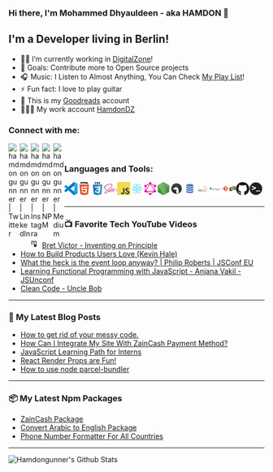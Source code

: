 ### Hi there, I'm Mohammed Dhyauldeen - aka HAMDON 👋

## I'm a Developer living in Berlin!

- 👨‍💻 I’m currently working in [DigitalZone][dz]!
- 🥅 Goals: Contribute more to Open Source projects
- 🎧 Music: I Listen to Almost Anything, You Can Check [My Play List][playlist]!
- ⚡ Fun fact: I love to play guitar
- 📕 This is my [Goodreads][gr] account
- 👨🏻‍💻 My work account [HamdonDZ][hdz] 

### Connect with me:

[<img align="left" alt="hamdongunner | Twitter" width="22px" src="https://cdn.jsdelivr.net/npm/simple-icons@v3/icons/twitter.svg" />][twitter]
[<img align="left" alt="hamdongunner | LinkedIn" width="22px" src="https://cdn.jsdelivr.net/npm/simple-icons@v3/icons/linkedin.svg" />][linkedin]
[<img align="left" alt="hamdongunner | Instagram" width="22px" src="https://cdn.jsdelivr.net/npm/simple-icons@v3/icons/instagram.svg" />][instagram]
[<img align="left" alt="hamdongunner | NPM" width="22px" src="https://cdn.jsdelivr.net/npm/simple-icons@3/icons/npm.svg" />][npm]
[<img align="left" alt="hamdongunner | Medium" width="22px" src="https://cdn.jsdelivr.net/npm/simple-icons@3/icons/medium.svg" />][medium]

<br />

### Languages and Tools:

<img align="left" alt="Visual Studio Code" width="26px" src="https://raw.githubusercontent.com/github/explore/80688e429a7d4ef2fca1e82350fe8e3517d3494d/topics/visual-studio-code/visual-studio-code.png" />
<img align="left" alt="HTML5" width="26px" src="https://raw.githubusercontent.com/github/explore/80688e429a7d4ef2fca1e82350fe8e3517d3494d/topics/html/html.png" />
<img align="left" alt="CSS3" width="26px" src="https://raw.githubusercontent.com/github/explore/80688e429a7d4ef2fca1e82350fe8e3517d3494d/topics/css/css.png" />
<img align="left" alt="Sass" width="26px" src="https://raw.githubusercontent.com/github/explore/80688e429a7d4ef2fca1e82350fe8e3517d3494d/topics/sass/sass.png" />
<img align="left" alt="JavaScript" width="26px" src="https://raw.githubusercontent.com/github/explore/80688e429a7d4ef2fca1e82350fe8e3517d3494d/topics/javascript/javascript.png" />
<img align="left" alt="React" width="26px" src="https://raw.githubusercontent.com/github/explore/80688e429a7d4ef2fca1e82350fe8e3517d3494d/topics/react/react.png" />
<img align="left" alt="GraphQL" width="26px" src="https://raw.githubusercontent.com/github/explore/80688e429a7d4ef2fca1e82350fe8e3517d3494d/topics/graphql/graphql.png" />
<img align="left" alt="Node.js" width="26px" src="https://raw.githubusercontent.com/github/explore/80688e429a7d4ef2fca1e82350fe8e3517d3494d/topics/nodejs/nodejs.png" />
<img align="left" alt="Deno" width="26px" src="https://raw.githubusercontent.com/github/explore/361e2821e2dea67711cde99c9c40ed357061cf27/topics/deno/deno.png" />
<img align="left" alt="SQL" width="26px" src="https://raw.githubusercontent.com/github/explore/80688e429a7d4ef2fca1e82350fe8e3517d3494d/topics/sql/sql.png" />
<img align="left" alt="MySQL" width="26px" src="https://raw.githubusercontent.com/github/explore/80688e429a7d4ef2fca1e82350fe8e3517d3494d/topics/mysql/mysql.png" />
<img align="left" alt="MongoDB" width="26px" src="https://raw.githubusercontent.com/github/explore/80688e429a7d4ef2fca1e82350fe8e3517d3494d/topics/mongodb/mongodb.png" />
<img align="left" alt="Git" width="26px" src="https://raw.githubusercontent.com/github/explore/80688e429a7d4ef2fca1e82350fe8e3517d3494d/topics/git/git.png" />
<img align="left" alt="GitHub" width="26px" src="https://raw.githubusercontent.com/github/explore/78df643247d429f6cc873026c0622819ad797942/topics/github/github.png" />
<img align="left" alt="HTML5" width="26px" src="https://raw.githubusercontent.com/github/explore/80688e429a7d4ef2fca1e82350fe8e3517d3494d/topics/terminal/terminal.png" />

<br />
<br />

---

### 📺 Favorite Tech YouTube Videos

<!-- YOUTUBE:START -->

- [Bret Victor - Inventing on Principle](https://youtu.be/PGDrIy1G1gU?list=LLl2NtCyzt5uxM86__Jv-bow)
- [How to Build Products Users Love (Kevin Hale)](https://youtu.be/sz_LgBAGYyo)
- [What the heck is the event loop anyway? | Philip Roberts | JSConf EU](https://youtu.be/8aGhZQkoFbQ)
- [Learning Functional Programming with JavaScript - Anjana Vakil - JSUnconf](https://youtu.be/e-5obm1G_FY)
- [Clean Code - Uncle Bob](https://youtu.be/7EmboKQH8lM)
<!-- YOUTUBE:END -->

---

### 📕 My Latest Blog Posts

<!-- BLOG-POST-LIST:START -->

- [How to get rid of your messy code.](https://medium.com/javascript-in-plain-english/how-to-get-rid-of-your-messy-code-getting-rid-of-frequent-if-statements-28d1e43b5053)
- [How Can I Integrate My Site With ZainCash Payment Method?](https://medium.com/solocreativestudio/how-can-integrate-my-site-with-zaincash-payment-method-6d165749e0a3)
- [JavaScript Learning Path for Interns](https://medium.com/solocreativestudio/javascript-learning-path-for-interns-83f7bb7ede0a)
- [React Render Props are Fun!](https://medium.com/@hamdongunner/react-render-props-is-fun-bb8b8c34a390)
- [How to use node parcel-bundler](https://medium.com/@hamdongunner/how-to-use-node-parcel-bundler-d27bcc3dbd6b)
<!-- BLOG-POST-LIST:END -->

---

### 📦 My Latest Npm Packages

<!-- PACKAGES-POST-LIST:START -->

- [ZainCash Package](https://www.npmjs.com/package/zaincash)
- [Convert Arabic to English Package](https://www.npmjs.com/package/arabic-name-to-en)
- [Phone Number Formatter For All Countries](https://www.npmjs.com/package/@solocreativestudio/phoneformatter)
<!-- PACKAGES-POST-LIST:END -->

---

<img align="left" alt="Hamdongunner's Github Stats" src="https://github-readme-stats.vercel.app/api?username=hamdongunner&show_icons=true&hide_border=true" />


[dz]: https://dz.iq
[hdz]: https://github.com/hamdondz
[gr]: https://www.goodreads.com/user/show/116860990?ref=nav_profile_l
[twitter]: https://x.com/hamdongunner
[instagram]: https://instagram.com/hamdongunner
[linkedin]: https://www.linkedin.com/in/m-karhoot/
[medium]: https://medium.com/@hamdongunner
[npm]: https://www.npmjs.com/~hamdongunner
[playlist]: https://open.spotify.com/playlist/2O3gPiOK6hWiYaEVEJs1Hf?si=a99e15f78066433d
[webdevplaylist]: https://www.youtube.com/playlist?list=PLkwxH9e_vrAJ0WbEsFA9W3I1W-g_BTsbt
[jsplaylist]: https://www.youtube.com/playlist?list=PLkwxH9e_vrALRJKu7wfXby3MKeflhTu6B
[cssplaylist]: https://www.youtube.com/playlist?list=PLkwxH9e_vrALSdvZuEh6gqQdmDoDIoqz4
[reactplaylist]: https://www.youtube.com/playlist?list=PLkwxH9e_vrAK4TdffpxKY3QGyHCpxFcQ0
